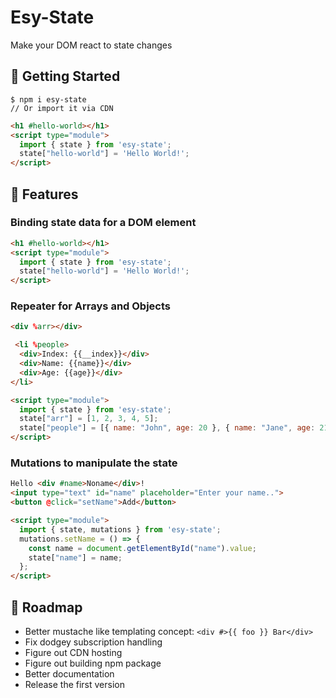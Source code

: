 # Esy-State
Make your DOM react to state changes

## 👋 Getting Started

```shell
$ npm i esy-state
// Or import it via CDN
```

```html
<h1 #hello-world></h1>
<script type="module">
  import { state } from 'esy-state';
  state["hello-world"] = 'Hello World!';
</script>
```

## 🧩 Features

### Binding state data for a DOM element
```html
<h1 #hello-world></h1>
<script type="module">
  import { state } from 'esy-state';
  state["hello-world"] = 'Hello World!';
</script>
```

### Repeater for Arrays and Objects
```html
<div %arr></div>

 <li %people>
  <div>Index: {{__index}}</div>
  <div>Name: {{name}}</div>
  <div>Age: {{age}}</div>
</li>

<script type="module">
  import { state } from 'esy-state';
  state["arr"] = [1, 2, 3, 4, 5];
  state["people"] = [{ name: "John", age: 20 }, { name: "Jane", age: 21 }];
</script>
```

### Mutations to manipulate the state
```html
Hello <div #name>Noname</div>!
<input type="text" id="name" placeholder="Enter your name..">
<button @click="setName">Add</button>

<script type="module">
  import { state, mutations } from 'esy-state';
  mutations.setName = () => {
    const name = document.getElementById("name").value;
    state["name"] = name;
  };
</script>
```

## 🚀 Roadmap

- Better mustache like templating concept: ```<div #>{{ foo }} Bar</div>```
- Fix dodgey subscription handling
- Figure out CDN hosting
- Figure out building npm package
- Better documentation
- Release the first version
